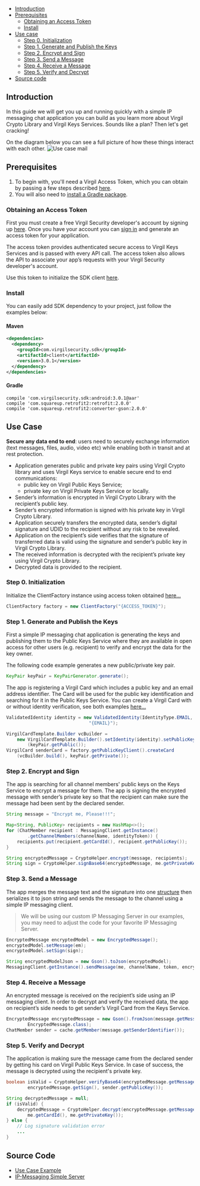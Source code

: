 - [Introduction](#introduction)
- [Prerequisites](#prerequisites)
    - [Obtaining an Access Token](#obtaining-an-access-token)
    - [Install](#install)
- [Use case](#use-case)
    - [Step 0. Initialization](#step-0-initialization)
    - [Step 1. Generate and Publish the Keys](#step-1-generate-and-publish-the-keys)
    - [Step 2. Encrypt and Sign](#step-2-encrypt-and-sign)
    - [Step 3. Send a Message](#step-3-send-a-message)
    - [Step 4. Receive a Message](#step-4-receive-a-message)
    - [Step 5. Verify and Decrypt](#step-5-verify-and-decrypt)
- [Source code](#source-code)

## Introduction

In this guide we will get you up and running quickly with a simple IP messaging chat application you can build as you learn more about Virgil Crypto Library and Virgil Keys Services. Sounds like a plan? Then let's get cracking!

On the diagram below you can see a full picture of how these things interact with each other. ![Use case mail](https://raw.githubusercontent.com/VirgilSecurity/virgil/master/images/IPMessaging.jpg)

## Prerequisites

1. To begin with, you'll need a Virgil Access Token, which you can obtain by passing a few steps described [here](#obtaining-an-access-token).
2. You will also need to [install a Gradle package](#install).

### Obtaining an Access Token

First you must create a free Virgil Security developer's account by signing up [here](https://developer.virgilsecurity.com/account/signup). Once you have your account you can [sign in](https://developer.virgilsecurity.com/account/signin) and generate an access token for your application.

The access token provides authenticated secure access to Virgil Keys Services and is passed with every API call. The access token also allows the API to associate your app’s requests with your Virgil Security developer's account.

Use this token to initialize the SDK client [here](#step-0-initialization).

### Install

You can easily add SDK dependency to your project, just follow the examples below:

#### Maven

```xml
<dependencies>
  <dependency>
    <groupId>com.virgilsecurity.sdk</groupId>
    <artifactId>client</artifactId>
    <version>3.0.1</version>
  </dependency>
</dependencies>
```

#### Gradle

```
compile 'com.virgilsecurity.sdk:android:3.0.1@aar'
compile 'com.squareup.retrofit2:retrofit:2.0.0'
compile 'com.squareup.retrofit2:converter-gson:2.0.0'
```

## Use Case
**Secure any data end to end**: users need to securely exchange information (text messages, files, audio, video etc) while enabling both in transit and at rest protection. 

- Application generates public and private key pairs using Virgil Crypto library and uses Virgil Keys service to enable secure end to end communications:
    - public key on Virgil Public Keys Service;
    - private key on Virgil Private Keys Service or locally.
- Sender’s information is encrypted in Virgil Crypto Library with the recipient’s public key.
- Sender’s encrypted information is signed with his private key in Virgil Crypto Library.
- Application securely transfers the encrypted data, sender’s digital signature and UDID to the recipient without any risk to be revealed.
- Application on the recipient’s side verifies that the signature of transferred data is valid using the signature and sender’s public key in Virgil Crypto Library.
- The received information is decrypted with the recipient’s private key using Virgil Crypto Library.
- Decrypted data is provided to the recipient.

### Step 0. Initialization

Initialize the ClientFactory instance using access token obtained [here...](#obtaining-an-access-token)

```java
ClientFactory factory = new ClientFactory("{ACCESS_TOKEN}");
``` 

### Step 1. Generate and Publish the Keys
First a simple IP messaging chat application is generating the keys and publishing them to the Public Keys Service where they are available in open access for other users (e.g. recipient) to verify and encrypt the data for the key owner.

The following code example generates a new public/private key pair.

```java
KeyPair keyPair = KeyPairGenerator.generate();
```

The app is registering a Virgil Card which includes a public key and an email address identifier. The Card will be used for the public key identification and searching for it in the Public Keys Service. You can create a Virgil Card with or without identity verification, see both examples [here...](/api-docs/java-android/keys-sdk#publish-a-virgil-card)

```java
ValidatedIdentity identity = new ValidatedIdentity(IdentityType.EMAIL,
                               "{EMAIL}");

VirgilCardTemplate.Builder vcBuilder = 
	new VirgilCardTemplate.Builder().setIdentity(identity).setPublicKey
		(keyPair.getPublic());
VirgilCard senderCard = factory.getPublicKeyClient().createCard
	(vcBuilder.build(), keyPair.getPrivate());
```

### Step 2. Encrypt and Sign
The app is searching for all channel members' public keys on the Keys Service to encrypt a message for them. The app is signing the encrypted message with sender’s private key so that the recipient can make sure the message had been sent by the declared sender.

```java
String message = "Encrypt me, Please!!!";

Map<String, PublicKey> recipients = new HashMap<>();
for (ChatMember recipient : MessagingClient.getInstance()
		.getChannelMembers(channelName, identityToken)) {
	recipients.put(recipient.getCardId(), recipient.getPublicKey());
}

String encryptedMessage = CryptoHelper.encrypt(message, recipients);
String sign = CryptoHelper.signBase64(encryptedMessage, me.getPrivateKey());
```

### Step 3. Send a Message
The app merges the message text and the signature into one [structure](https://github.com/VirgilSecurity/virgil-sdk-java-android/blob/master/samples/IPMessagingClient/app/src/main/java/com/virgilsecurity/ipmessaginglient/model/EncryptedMessage.java) then serializes it to json string and sends the message to the channel using a simple IP messaging client.

> We will be using our custom IP Messaging Server in our examples, you may need to adjust the code for your favorite IP Messaging Server.

```java
EncryptedMessage encryptedModel = new EncryptedMessage();
encryptedModel.setMessage(em);
encryptedModel.setSign(sign);

String encryptedModelJson = new Gson().toJson(encryptedModel);
MessagingClient.getInstance().sendMessage(me, channelName, token, encryptedModelJson);
```

### Step 4. Receive a Message
An encrypted message is received on the recipient’s side using an IP messaging client. 
In order to decrypt and verify the received data, the app on recipient’s side needs to get sender’s Virgil Card from the Keys Service.

```java
EncryptedMessage encryptedMessage = new Gson().fromJson(message.getMessage(),
		EncryptedMessage.class);
ChatMember sender = cache.getMember(message.getSenderIdentifier());
```

### Step 5. Verify and Decrypt
The application is making sure the message came from the declared sender by getting his card on Virgil Public Keys Service. In case of success, the message is decrypted using the recipient's private key.

```java
boolean isValid = CryptoHelper.verifyBase64(encryptedMessage.getMessage(), 
		encryptedMessage.getSign(), sender.getPublicKey());

String decryptedMessage = null;
if (isValid) {
	decryptedMessage = CryptoHelper.decrypt(encryptedMessage.getMessage(),
		me.getCardId(), me.getPrivateKey());
} else {
	// Log signature validation error
	...
}
```

## Source Code

* [Use Case Example](https://github.com/VirgilSecurity/virgil-sdk-java-android/tree/master/samples/IPMessagingClient)
* [IP-Messaging Simple Server](https://github.com/VirgilSecurity/virgil-sdk-javascript/tree/master/examples/ip-messaging/server)
